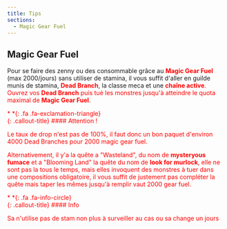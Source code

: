 ```yaml
---
title: Tips
sections:
  - Magic Gear Fuel
---
```


## Magic Gear Fuel

<p>Pour se faire des zenny ou des consommable grâce au <font color="red"><b>Magic Gear Fuel</b></font> (max 2000/jours) sans utiliser de stamina, il vous suffit d'aller en guilde munis de stamina, <font color="red"><b>Dead Branch</b></font>, la classe meca et une <font color="red"><b>chaîne active</b>. Ouvrez vos <font color="red"><b>Dead Branch</b></font> puis tué les monstres jusqu'à atteindre le quota maximal de <font color="red"><b>Magic Gear Fuel</b></font>.</p>

<div class="callout-block callout-danger"><div class="icon-holder">*&nbsp;*{: .fa .fa-exclamation-triangle}
</div><div class="content">
{: .callout-title}
#### Attention !

Le taux de drop n'est pas de 100%, il faut donc un bon paquet d'environ 4000 Dead Branches pour 2000 magic gear fuel.

</div></div>

<p>Alternativement, il y'a la quête a "Wasteland", du nom de <font color="red"><b>mysteryous fumace</b></font> et a "Blooming Land" la quête du nom de <font color="red"><b>look for murlock</b></font>, elle ne sont pas la tous le temps, mais elles invoquent des monstres à tuer dans une compositions obligatoire, il vous suffit de justement pas compléter la quête mais taper les mêmes jusqu'à remplir vaut 2000 gear fuel.</p>

<div class="callout-block callout-info"><div class="icon-holder">*&nbsp;*{: .fa .fa-info-circle}
</div><div class="content">
{: .callout-title}
#### Info

Sa n'utilise pas de stam non plus à surveiller au cas ou sa change un jours

</div></div>

